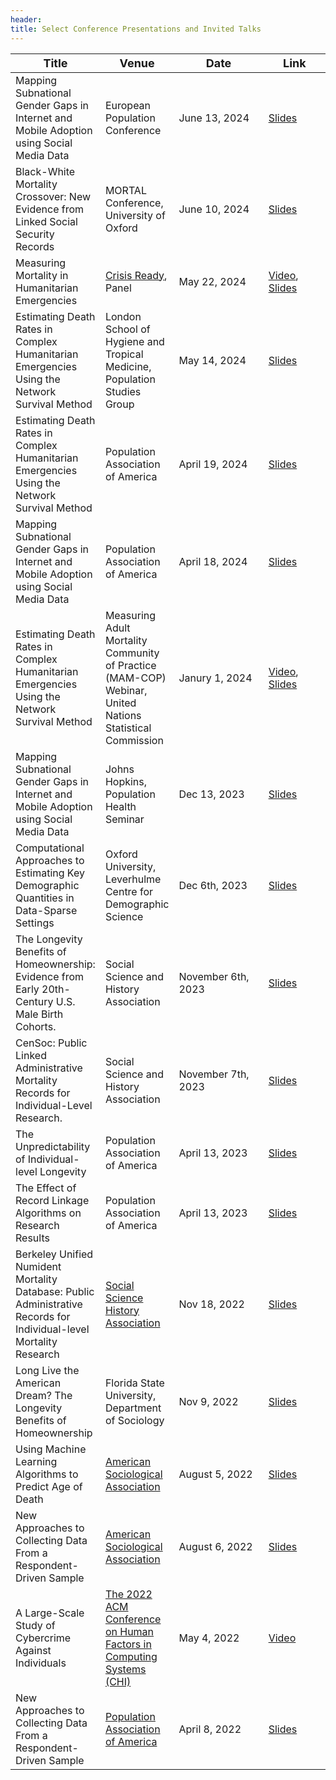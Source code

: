 ```yaml
---
header:
title: Select Conference Presentations and Invited Talks 
---
```


<table>
  <thead>
    <tr>
      <th><span style="font-size:large;">Title</span></th>
      <th><span style="font-size:large;">Venue</span></th>
      <th style="width:150px;"><span style="font-size:large;">Date</span></th>
      <th style="width:100px;"><span style="font-size:large;">Link</span></th>
    </tr>
  </thead>
  <tbody>
    <tr>
      <td>Mapping Subnational Gender Gaps in Internet and Mobile Adoption using Social Media Data</td>
      <td>European Population Conference</td>
      <td>June 13, 2024 &nbsp;</td>
      <td><a href="/media/talk_slides/dgg_epc_presentation.pdf">Slides</a></td>
    </tr>
    <tr>
      <td>Black-White Mortality Crossover: New Evidence from Linked Social Security Records</td>
      <td>MORTAL Conference, University of Oxford</td>
      <td>June 10, 2024</td>
      <td><a href="/media/talk_slides/bw_mortality_crossover_conference.pdf">Slides</a></td>
    </tr>
    <tr>
      <td>Measuring Mortality in Humanitarian Emergencies</td>
      <td><a href="https://www.crisisready.io/">Crisis Ready</a>, Panel</td>
      <td>May 22, 2024</td>
      <td><a href="https://www.youtube.com/watch?v=_cm0bJKsrCc">Video</a>, <a href="/media/talk_slides/drc_lshtm_2024.pdf">Slides</a>
    </td> 
    <tr>
      <td>Estimating Death Rates in Complex Humanitarian Emergencies Using the Network Survival Method</td>
      <td>London School of Hygiene and Tropical Medicine, Population Studies Group</td>
      <td>May 14, 2024</td>
      <td><a href="/media/talk_slides/drc_lshtm_2024.pdf">Slides</a></td>
    </tr>
     <tr>
      <td> Estimating Death Rates in Complex Humanitarian Emergencies Using the Network Survival Method</td>
      <td>Population Association of America</td>
      <td> April 19, 2024</td>
      <td><a href="/media/talk_slides/drc_lshtm_2024.pdf">Slides</a></td> 
    </tr> 
    <tr>
      <td> Mapping Subnational Gender Gaps in Internet and Mobile Adoption using Social Media Data </td>
      <td>Population Association of America</td>
      <td>April 18, 2024</td>
      <td> <a href="/media/talk_slides/dgg_paa_presentation.pdf">Slides</a></td> 
    </tr> 
    </tr>
    <tr>
      <td> Estimating Death Rates in Complex Humanitarian Emergencies Using the Network Survival Method</td>
      <td>Measuring Adult Mortality Community of Practice (MAM-COP) Webinar, United Nations Statistical Commission</td>
      <td>Janury 1, 2024</td>
      <td> <a href="https://youtu.be/WnqF6VkiVeY?t=790">Video</a>, <a href="/media/talk_slides/drc_lshtm_2024.pdf">Slides</a></td> 
    </tr> 
    <tr>
      <td>Mapping Subnational Gender Gaps in Internet and Mobile Adoption using Social Media Data</td>
      <td>Johns Hopkins, Population Health Seminar</td>
      <td>Dec 13, 2023</td>
      <td><a href="/media/talk_slides/breen_johns_hopkins_dec13_2023.pdf">Slides</a></td>
    </tr>
    <tr>
      <td>Computational Approaches to Estimating Key Demographic Quantities in Data-Sparse Settings</td>
      <td>Oxford University, Leverhulme Centre for Demographic Science</td>
      <td>Dec 6th, 2023</td>
      <td><a href="/media/talk_slides/breen_lcds_seminar_dec6_2023.pdf">Slides</a></td>
    </tr>
    <tr>
      <td>The Longevity Benefits of Homeownership: Evidence from Early 20th-Century U.S. Male Birth Cohorts.</td>
      <td>Social Science and History Association</td>
      <td>November 6th, 2023</td>
      <td><a href="/media/talk_slides/homeownership_talk_ssha.pdf">Slides</a></td>
    </tr>
    <tr>
    <tr>
      <td>CenSoc: Public Linked Administrative Mortality Records for Individual-Level Research.</td>
      <td>Social Science and History Association</td>
      <td>November 7th, 2023</td>
      <td><a href="/media/talk_slides/censoc_slides.pdf">Slides</a></td>
    </tr>
    <tr>
      <td>The Unpredictability of Individual-level Longevity</td>
      <td>Population Association of America</td>
      <td>April 13, 2023</td>
      <td><a href="/media/talk_slides/breen_paa_2023_unpredictability_mortality_slides.pdf">Slides</a></td>
    </tr>
    <tr>
      <td>The Effect of Record Linkage Algorithms on Research Results</td>
      <td>Population Association of America</td>
      <td>April 13, 2023</td>
      <td><a href="/media/talk_slides/breen_open_science_paa_2023_record_linkage_slides.pdf">Slides</a></td>
    </tr>
    <tr>
      <td>Berkeley Unified Numident Mortality Database: Public Administrative Records for Individual-level Mortality Research</td>
      <td><a href="https://ssha2022.ssha.org/">Social Science History Association</a></td>
      <td>Nov 18, 2022</td>
      <td><a href="/media/talk_slides/breen_goldstein_bunmd_nov18_2022.pdf">Slides</a></td>
    </tr>
    <tr>
      <td>Long Live the American Dream? The Longevity Benefits of Homeownership</td>
      <td>Florida State University, Department of Sociology</td>
      <td>Nov 9, 2022</td>
      <td><a href="/media/talk_slides/breen_homeownership_longevity_nov9_2022.pdf">Slides</a></td>
    </tr>
    <tr>
      <td>Using Machine Learning Algorithms to Predict Age of Death</td>
      <td><a href="https://www.asanet.org/2022-annual-meeting">American Sociological Association</a></td>
      <td>August 5, 2022</td>
      <td><a href="/media/talk_slides/breen_seltzer_machine_learning_mortality_asa2022.pdf">Slides</a></td>
    </tr>
    <tr>
      <td>New Approaches to Collecting Data From a Respondent-Driven Sample</td>
      <td><a href="https://www.asanet.org/2022-annual-meeting">American Sociological Association</a></td>
      <td>August 6, 2022</td>
      <td><a href="/media/talk_slides/breen_feehan_rds_multi_asa_2022.pdf">Slides</a></td>
    </tr>
    <tr>
      <td>A Large-Scale Study of Cybercrime Against Individuals</td>
      <td><a href="https://chi2022.acm.org/">The 2022 ACM Conference on Human Factors in Computing Systems (CHI)</a></td>
      <td>May 4, 2022</td>
      <td><a href="https://www.youtube.com/watch?v=BjrQJc11Isg">Video</a></td>
    </tr>
    <tr>
      <td>New Approaches to Collecting Data From a Respondent-Driven Sample</td>
      <td><a href="https://www.populationassociation.org/paa2022/home">Population Association of America</a></td>
      <td>April 8, 2022</td>
      <td><a href="/media/talk_slides/breen_feehan_rds-multi_paa_2022.pdf">Slides</a></td>
    </tr>
  </tbody>
</table>
